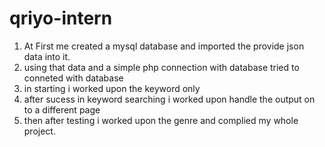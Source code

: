 # qriyo-intern
1. At First me created a mysql database and imported the provide json data into it.
2. using that data and a simple php connection with database tried to conneted with database
3. in starting i worked upon the keyword only
4. after sucess in keyword searching i worked upon handle the output on to a different page
5. then after testing i worked upon the genre and complied my whole project.
